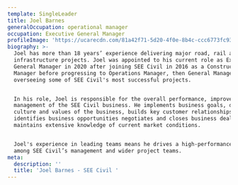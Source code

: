 ```yaml
---
template: SingleLeader
title: Joel Barnes
generalOccupation: operational manager
occupation: Executive General Manager
profileImage: 'https://ucarecdn.com/81a42f71-5d20-4f0e-8b4c-ccc6773fc930/'
biography: >-
  Joel has more than 18 years’ experience delivering major road, rail and civil
  infrastructure projects. Joel was appointed to his current role as Executive
  General Manager in 2020 after joining SEE Civil in 2016 as a Construction
  Manager before progressing to Operations Manager, then General Manager,
  overseeing some of SEE Civil's most successful projects. 


  In his role, Joel is responsible for the overall performance, improvement and
  management of the SEE Civil business. He implements business goals, drives the
  culture and values of the business, builds key customer relationships,
  identifies business opportunities negotiates and closes business deals and
  maintains extensive knowledge of current market conditions. 


  Joel's experience in leading teams means he drives a high-performance culture
  among SEE Civil’s management and wider project teams.
meta:
  description: ''
  title: 'Joel Barnes - SEE Civil '
---
```



